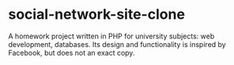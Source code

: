 # social-network-site-clone

A homework project written in PHP for university subjects: web development, databases.
Its design and functionality is inspired by Facebook, but does not an exact copy.
